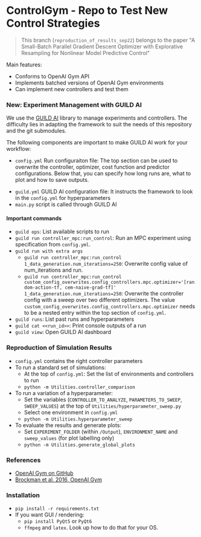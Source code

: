 # ControlGym - Repo to Test New Control Strategies

> This branch (`reproduction_of_results_sep22`) belongs to the paper "A Small-Batch Parallel Gradient Descent Optimizer with Explorative Resampling for Nonlinear Model Predictive Control"

Main features:
* Conforms to OpenAI Gym API
* Implements batched versions of OpenAI Gym environments
* Can implement new controllers and test them

### New: Experiment Management with GUILD AI
We use the [GUILD AI](https://guild.ai) library to manage experiments and controllers. The difficulty lies in adapting the framework to suit the needs of this repository and the git submodules.

The following components are important to make GUILD AI work for your workflow:

+ `config.yml` Run configuraiton file: The top section can be used to overwrite the controller, optimizer, cost function and predictor configurations. Below that, you can specify how long runs are, what to plot and how to save outputs.
* `guild.yml` GUILD AI configuration file: It instructs the framework to look in the `config.yml` for hyperparameters
* `main.py` script is called through GUILD AI

#### Important commands
* `guild ops`: List available scripts to run
* `guild run controller_mpc:run_control`: Run an MPC experiment using specification from `config.yml`.
* `guild run with extra args`
    * `guild run controller_mpc:run_control 1_data_generation.num_iterations=250`: Overwrite config value of num_iterations and run.
    * `guild run controller_mpc:run_control custom_config_overwrites.config_controllers.mpc.optimizer='[random-action-tf, cem-naive-grad-tf]' 1_data_generation.num_iterations=250`: Overwrite the controller config with a sweep over two different optimizers. The value `custom_config_overwrites.config_controllers.mpc.optimizer` needs to be a nested entry within the top section of `config.yml`.
* `guild runs`: List past runs and hyperparameters
* `guild cat <<run_id>>`: Print console outputs of a run
* `guild view`: Open GUILD AI dashboard

### Reproduction of Simulation Results
* `config.yml` contains the right controller parameters
* To run a standard set of simulations:
    * At the top of `config.yml`: Set the list of environments and controllers to run
    * `python -m Utilities.controller_comparison`
* To run a variation of a hyperparameter:
    * Set the variables (`CONTROLLER_TO_ANALYZE`, `PARAMETERS_TO_SWEEP`, `SWEEP_VALUES`) at the top of `Utilities/hyperparameter_sweep.py`
    * Select one environment in `config.yml`
    * `python -m Utilities.hyperparameter_sweep`
* To evaluate the results and generate plots:
    * Set `EXPERIMENT_FOLDER` (within `/Output`), `ENVIRONMENT_NAME` and `sweep_values` (for plot labelling only)
    * `python -m Utilities.generate_global_plots`

### References

* [OpenAI Gym on GitHub](https://github.com/openai/gym)
* [Brockman et al. 2016, OpenAI Gym](https://arxiv.org/abs/1606.01540)


### Installation

* `pip install -r requirements.txt`
* If you want GUI / rendering:
  * `pip install PyQt5` or `PyQt6`
  * `ffmpeg` and `latex`. Look up how to do that for your OS.